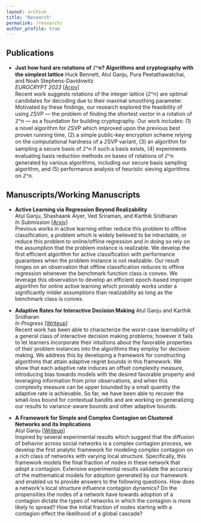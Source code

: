 ```yaml
---
layout: archive
title: "Research"
permalink: /research/
author_profile: true
---
```


## Publications

* **Just how hard are rotations of ℤ^n? Algorithms and cryptography with the simplest lattice**
  Huck Bennett, Atul Ganju, Pura Peetathawatchai, and Noah Stephens-Davidowitz\
  *EUROCRYPT 2023*
  [[Arxiv](https://eprint.iacr.org/2021/1548)]\
Recent work suggests rotations of the integer lattice (ℤ^n) are optimal candidates for decoding due to their maximal smoothing parameter. Motivated by these findings, our research explored the feasibility of using ℤSVP — the problem of finding the shortest vector in a rotation of ℤ^n — as a foundation for building cryptography. Our work includes: (1) a novel algorithm for ℤSVP which improved upon the previous best proven running time, (2) a simple public-key encryption scheme relying on the computational hardness of a ℤSVP variant, (3) an algorithm for sampling a secure basis of ℤ^n if such a basis exists, (4) experiments evaluating basis reduction methods on bases of rotations of ℤ^n generated by various algorithms, including our secure basis sampling algorithm, and (5) performance analysis of heuristic sieving algorithms on ℤ^n.

## Manuscripts/Working Manuscripts

* **Active Learning via Regression Beyond Realizability**\
  Atul Ganju, Shashaank Aiyer, Ved Sriraman, and Karthik Sridharan\
  *In Submission*
  [[Arxiv](http://arxiv.org/abs/2506.00316)]\
Previous works in active learning either reduce this problem to offline classification, a problem which is widely believed to be intractable, or reduce this problem to online/offline regression and in doing so rely on the assumption that the problem instance is realizable. We develop the first efficient algorithm for active classification with performance guarantees when the problem instance is not realizable. Our result hinges on an observation that offline classification reduces to offline regression whenever the benchmark function class is convex. We leverage this observation to develop an efficient epoch-based improper algorithm for online active learning which provably works under a significantly milder assumptions than realizability as long as the benchmark class is convex. 

* **Adaptive Rates for Interactive Decision Making**
  Atul Ganju and Karthik Sridharan\
  *In Progress*
  [[Writeup](https://github.com/atulganju/Adaptive-Rates-for-Interactive-Decision-Making/blob/main/Adaptive_Rates_for_Interactive_Decision_Making.pdf)]\
  Recent work has been able to characterize the worst-case learnability of a general class of interactive decision making problems; however it fails to let learners incorporate their intuitions about the favorable properties of their problem instances into the algorithms they employ for decision making. We address this by developing a framework for constructing algorithms that attain adaptive regret bounds in this framework. We show that each adaptive rate induces an offset complexity measure, introducing bias towards models with the desired favorable property and leveraging information from prior observations, and when this complexity measure can be upper bounded by a small quantity the adaptive rate is achievable. So far, we have been able to recover the small-loss bound for contextual bandits and are working on generalizing our results to variance-aware bounds and other adaptive bounds.

* **A Framework for Simple and Complex Contagion on Clustered Networks and its Implications**\
  Atul Ganju
  [[Writeup](https://github.com/atulganju/Complex-Contagion-In-Clique-Based-Networks/tree/main)]\
  Inspired by several experimental results which suggest that the diffusion of behavior across social networks is a complex contagion process, we develop the first analytic framework for modeling complex contagion on a rich class of networks with varying local structure. Specifically, this framework models the final fraction of nodes in these network that adopt a contagion. Extensive experimental results validate the accuracy of the mathematical models for adoption generated by our framework and enabled us to provide answers to the following questions. How does a network's local structure influence contagion dynamics? Do the propensities the nodes of a network have towards adoption of a contagion dictate the types of networks in which the contagion is more likely to spread? How the initial fraction of nodes starting with a contagion effect the likelihood of a global cascade?
